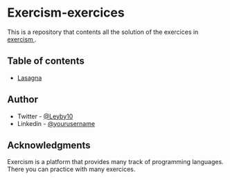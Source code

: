 # Exercism-exercices

This is a repository that contents all the solution of the exercices in [ exercism ](https://exercism.org/). 

## Table of contents

- [Lasagna](#overview)

## Author

- Twitter - [@Leyby10](https://www.twitter.com/Leyby10)
- Linkedin - [@yourusername](https://www.twitter.com/yourusername)

## Acknowledgments

Exercism is a platform that provides many track of programming languages. There you can practice with many exercices.

